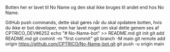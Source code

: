Botten her er lavet til No Name og den skal ikke bruges til andet end hos No Name. 



GitHub push commands, dette skal gøres når du skal opdatere botten, hvis du ikke er bot developer, men har lavet noget om skal dette genem ses af CPTRICO_DEV#6252
echo "# No-Name-bot" >> README.md
git init
git add README.md
git commit -m "first commit"
git branch -M main
git remote add origin https://github.com/CPTRICO/No-Name-bot.git
git push -u origin main